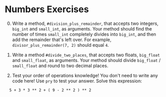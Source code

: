 # Numbers Exercises

0. Write a method, `#division_plus_remainder`, that accepts two integers, `big_int` and `small_int`, as arguments. Your method should find the number of times `small_int` completely divides into `big_int`, and then add the remainder that's left over. For example, `divisor_plus_remainder(7, 2)` should equal `4`.

0. Write a method `#divide_two_places`, that accepts two floats, `big_float` and `small_float`, as arguments. Your method should divide `big_float` / `small_float` and round to two decimal places.

0. Test your order of operations knowledge! You don't need to write any code here! Use `pry` to test your answer.  Solve this expression:

  ```
    5 + 3 * 3 ** 2 + ( 9 - 2 ** 2 ) ** 2
  ```
